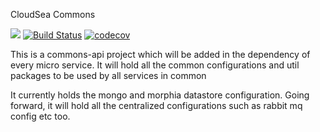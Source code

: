 CloudSea Commons 

![](https://reposs.herokuapp.com/?path=CocoaPods/Specs)
[![Build Status](https://travis-ci.org/repocloudsea/cloudsea-commons.svg?branch=master)](https://travis-ci.org/repocloudsea/cloudsea-commons)
[![codecov](https://codecov.io/gh/repocloudsea/cloudsea-commons/branch/master/graph/badge.svg)](https://codecov.io/gh/repocloudsea/cloudsea-commons)

This is a commons-api project which will be added in the dependency of every micro service.
It will hold all the common configurations and util packages to be used by all services in common

It currently holds the mongo and morphia datastore configuration. Going forward, it will hold
all the centralized configurations such as rabbit mq config etc too.
